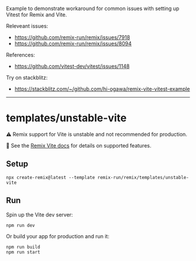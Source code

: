 Example to demonstrate workaround for common issues with setting up Vitest for Remix and Vite.

Releveant issues:

- https://github.com/remix-run/remix/issues/7918
- https://github.com/remix-run/remix/issues/8094

References:

- https://github.com/vitest-dev/vitest/issues/1148

Try on stackblitz:

- https://stackblitz.com/~/github.com/hi-ogawa/remix-vite-vitest-example

---

# templates/unstable-vite

⚠️ Remix support for Vite is unstable and not recommended for production.

📖 See the [Remix Vite docs][remix-vite-docs] for details on supported features.

## Setup

```shellscript
npx create-remix@latest --template remix-run/remix/templates/unstable-vite
```

## Run

Spin up the Vite dev server:

```shellscript
npm run dev
```

Or build your app for production and run it:

```shellscript
npm run build
npm run start
```

[remix-vite-docs]: https://remix.run/docs/en/main/future/vite
